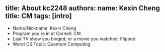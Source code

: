 title: About kc2248
authors:
  name: Kexin Cheng
  title: CM
tags: [intro]
---

- Name/Nickname: Kexin Cheng
- Program you're in at Cornell: CM
- Last TV show you binged, or a movie you watched: Flipped
- Worst CS Topic: Quantum Computing
